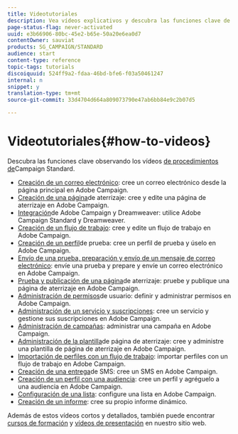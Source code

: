 ```yaml
---
title: Videotutoriales
description: Vea vídeos explicativos y descubra las funciones clave de Adobe Campaign.
page-status-flag: never-activated
uuid: e3b66906-80bc-45e2-b65e-50a20e6ea0d7
contentOwner: sauviat
products: SG_CAMPAIGN/STANDARD
audience: start
content-type: reference
topic-tags: tutorials
discoiquuid: 524ff9a2-fdaa-46bd-bfe6-f03a50461247
internal: n
snippet: y
translation-type: tm+mt
source-git-commit: 33d4704d664a809073790e47ab6bb84e9c2b07d5

---
```



# Videotutoriales{#how-to-videos}

Descubra las funciones clave observando los vídeos [de procedimientos de](https://docs.adobe.com/content/help/en/campaign-learn/campaign-standard-tutorials/overview.html)Campaign Standard.

* [Creación de un correo electrónico](https://video.tv.adobe.com/v/23721?captions=spa): cree un correo electrónico desde la página principal en Adobe Campaign.
* [Creación de una página](https://video.tv.adobe.com/v/24093?captions=spa)de aterrizaje: cree y edite una página de aterrizaje en Adobe Campaign.
* [Integración](https://video.tv.adobe.com/v/23121?captions=spa)de Adobe Campaign y Dreamweaver: utilice Adobe Campaign Standard y Dreamweaver.
* [Creación de un flujo de trabajo](https://video.tv.adobe.com/v/23937?captions=spa): cree y edite un flujo de trabajo en Adobe Campaign.
* [Creación de un perfil](https://video.tv.adobe.com/v/24094?captions=spa)de prueba: cree un perfil de prueba y úselo en Adobe Campaign.
* [Envío de una prueba, preparación y envío de un mensaje de correo electrónico](https://video.tv.adobe.com/v/24013/?captions=spa): envíe una prueba y prepare y envíe un correo electrónico en Adobe Campaign.
* [Prueba y publicación de una página](https://video.tv.adobe.com/v/24092?captions=spa)de aterrizaje: pruebe y publique una página de aterrizaje en Adobe Campaign.
* [Administración de permisos](https://video.tv.adobe.com/v/24671?captions=spa)de usuario: definir y administrar permisos en Adobe Campaign.
* [Administración de un servicio y suscripciones](https://video.tv.adobe.com/v/24673?captions=spa): cree un servicio y gestione sus suscripciones en Adobe Campaign.
* [Administración de campañas](https://video.tv.adobe.com/v/24672?captions=spa): administrar una campaña en Adobe Campaign.
* [Administración de la plantilla](https://video.tv.adobe.com/v/25200?captions=spa)de página de aterrizaje: cree y administre una plantilla de página de aterrizaje en Adobe Campaign.
* [Importación de perfiles con un flujo de trabajo](https://video.tv.adobe.com/v/24993?captions=spa): importar perfiles con un flujo de trabajo en Adobe Campaign.
* [Creación de una entrega](https://video.tv.adobe.com/v/25265?captions=spa)de SMS: cree un SMS en Adobe Campaign.
* [Creación de un perfil con una audiencia](https://video.tv.adobe.com/v/18463?captions=spa): cree un perfil y agréguelo a una audiencia en Adobe Campaign.
* [Configuración de una lista](https://video.tv.adobe.com/v/25288?captions=spa): configure una lista en Adobe Campaign.
* [Creación de un informe](https://video.tv.adobe.com/v/25264?captions=spa): cree su propio informe dinámico.

Además de estos vídeos cortos y detallados, también puede encontrar [cursos de formación](https://training.adobe.com/training/courses.html) y [vídeos de presentación](https://www.adobe.com/training/video.html) en nuestro sitio web.
